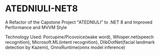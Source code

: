 # ATEDNIULI-NET8
A Refactor of the Capstone Project "ATEDNIULI" to .NET 8 and Improved Performance and MVVM Style

Technology Used: Porcupine/Picovoice(wake word), Whisper.net(speech recognition), Microsoft.ML(intent recognition), DlibDotNet(facial landmark detection by Kazemi), OnnxRuntime(onnx model inference)
